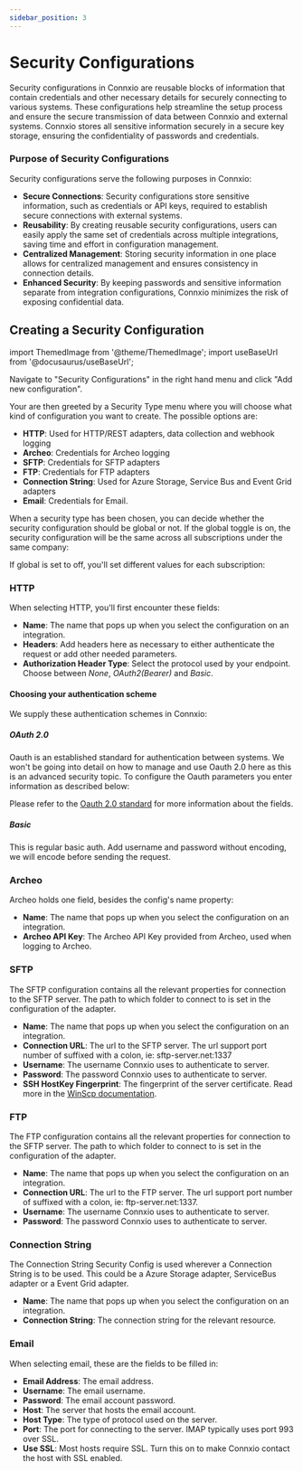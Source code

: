 ```yaml
---
sidebar_position: 3
---
```


# Security Configurations

Security configurations in Connxio are reusable blocks of information that contain credentials and other necessary details for securely connecting to various systems. These configurations help streamline the setup process and ensure the secure transmission of data between Connxio and external systems. Connxio stores all sensitive information securely in a secure key storage, ensuring the confidentiality of passwords and credentials.

### Purpose of Security Configurations

Security configurations serve the following purposes in Connxio:

- **Secure Connections**: Security configurations store sensitive information, such as credentials or API keys, required to establish secure connections with external systems.
- **Reusability**: By creating reusable security configurations, users can easily apply the same set of credentials across multiple integrations, saving time and effort in configuration management.
- **Centralized Management**: Storing security information in one place allows for centralized management and ensures consistency in connection details.
- **Enhanced Security**: By keeping passwords and sensitive information separate from integration configurations, Connxio minimizes the risk of exposing confidential data.

## Creating a Security Configuration

import ThemedImage from '@theme/ThemedImage';
import useBaseUrl from '@docusaurus/useBaseUrl';

<div style={{maxWidth: '400px'}}>
  <ThemedImage
    alt="security config"
    sources={{
      light: useBaseUrl('/img/docs/securityconfig/menu-light.webp'),
      dark: useBaseUrl('/img/docs/securityconfig/menu-dark.webp#dark-only'),
    }}
  />
</div>

Navigate to "Security Configurations" in the right hand menu and click "Add new configuration". 

Your are then greeted by a Security Type menu where you will choose what kind of configuration you want to create. The possible options are:

- **HTTP**: Used for HTTP/REST adapters, data collection and webhook logging
- **Archeo**: Credentials for Archeo logging
- **SFTP**: Credentials for SFTP adapters
- **FTP**: Credentials for FTP adapters
- **Connection String**: Used for Azure Storage, Service Bus and Event Grid adapters
- **Email**: Credentials for Email.

When a security type has been chosen, you can decide whether the security configuration should be global or not. If the global toggle is on, the security configuration will be the same across all subscriptions under the same company:

<div style={{maxWidth: '400px'}}>
  <ThemedImage
    alt="security config"
    sources={{
      light: useBaseUrl('/img/docs/securityconfig/global-light.webp'),
      dark: useBaseUrl('/img/docs/securityconfig/global-dark.webp#dark-only'),
    }}
  />
</div>

If global is set to off, you'll set different values for each subscription:

<div style={{maxWidth: '400px'}}>
  <ThemedImage
    alt="security config"
    sources={{
      light: useBaseUrl('/img/docs/securityconfig/nonglobal-light.webp'),
      dark: useBaseUrl('/img/docs/securityconfig/nonglobal-dark.webp#dark-only'),
    }}
  />
</div>

### HTTP

When selecting HTTP, you'll first encounter these fields:

<div style={{maxWidth: '400px'}}>
  <ThemedImage
    alt="security config"
    sources={{
      light: useBaseUrl('/img/docs/securityconfig/http-light.webp'),
      dark: useBaseUrl('/img/docs/securityconfig/http-dark.webp#dark-only'),
    }}
  />
</div>

- **Name**: The name that pops up when you select the configuration on an integration.
- **Headers**: Add headers here as necessary to either authenticate the request or add other needed parameters.
- **Authorization Header Type**: Select the protocol used by your endpoint. Choose between *None*, *OAuth2(Bearer)* and *Basic*.


#### Choosing your authentication scheme

We supply these authentication schemes in Connxio:

##### OAuth 2.0

Oauth is an established standard for authentication between systems. We won't be going into detail on how to manage and use Oauth 2.0 here as this is an advanced security topic. To configure the Oauth parameters you enter information as described below:

<div style={{maxWidth: '400px'}}>
  <ThemedImage
    alt="security config"
    sources={{
      light: useBaseUrl('/img/docs/securityconfig/http-oauth-light.webp'),
      dark: useBaseUrl('/img/docs/securityconfig/http-oauth-dark.webp#dark-only'),
    }}
  />
</div>

Please refer to the [Oauth 2.0 standard](https://oauth.net/2/) for more information about the fields.

##### Basic

This is regular basic auth. Add username and password without encoding, we will encode before sending the request.

<div style={{maxWidth: '400px'}}>
  <ThemedImage
    alt="security config"
    sources={{
      light: useBaseUrl('/img/docs/securityconfig/http-basic-light.webp'),
      dark: useBaseUrl('/img/docs/securityconfig/http-basic-dark.webp#dark-only'),
    }}
  />
</div>


### Archeo

Archeo holds one field, besides the config's name property:

<div style={{maxWidth: '400px'}}>
  <ThemedImage
    alt="security config"
    sources={{
      light: useBaseUrl('/img/docs/securityconfig/archeo-light.webp'),
      dark: useBaseUrl('/img/docs/securityconfig/archeo-dark.webp#dark-only'),
    }}
  />
</div>

- **Name**: The name that pops up when you select the configuration on an integration.
- **Archeo API Key**: The Archeo API Key provided from Archeo, used when logging to Archeo.

### SFTP

The SFTP configuration contains all the relevant properties for connection to the SFTP server. The path to which folder to connect to is set in the configuration of the adapter.

<div style={{maxWidth: '400px'}}>
  <ThemedImage
    alt="security config"
    sources={{
      light: useBaseUrl('/img/docs/securityconfig/sftp-light.webp'),
      dark: useBaseUrl('/img/docs/securityconfig/sftp-dark.webp#dark-only'),
    }}
  />
</div>

- **Name**: The name that pops up when you select the configuration on an integration.
- **Connection URL**: The url to the SFTP server. The url support port number of suffixed with a colon, ie: sftp-server.net:1337
- **Username**: The username Connxio uses to authenticate to server.
- **Password**: The password Connxio uses to authenticate to server.
- **SSH HostKey Fingerprint**: The fingerprint of the server certificate. Read more in the [WinScp documentation](https://winscp.net/eng/docs/faq_hostkey).

### FTP

The FTP configuration contains all the relevant properties for connection to the SFTP server. The path to which folder to connect to is set in the configuration of the adapter.

<div style={{maxWidth: '400px'}}>
  <ThemedImage
    alt="security config"
    sources={{
      light: useBaseUrl('/img/docs/securityconfig/ftp-light.webp'),
      dark: useBaseUrl('/img/docs/securityconfig/ftp-dark.webp#dark-only'),
    }}
  />
</div>

- **Name**: The name that pops up when you select the configuration on an integration.
- **Connection URL**: The url to the FTP server.  The url support port number of suffixed with a colon, ie: ftp-server.net:1337.
- **Username**: The username Connxio uses to authenticate to server.
- **Password**: The password Connxio uses to authenticate to server.

### Connection String

The Connection String Security Config is used wherever a Connection String is to be used. This could be a Azure Storage adapter, ServiceBus adapter or a Event Grid adapter.

<div style={{maxWidth: '400px'}}>
  <ThemedImage
    alt="security config"
    sources={{
      light: useBaseUrl('/img/docs/securityconfig/global-light.webp'),
      dark: useBaseUrl('/img/docs/securityconfig/global-dark.webp#dark-only'),
    }}
  />
</div>

- **Name**: The name that pops up when you select the configuration on an integration.
- **Connection String**: The connection string for the relevant resource.

### Email
When selecting email, these are the fields to be filled in: 

<div style={{maxWidth: '400px'}}>
  <ThemedImage
    alt="security config"
    sources={{
      light: useBaseUrl('/img/docs/securityconfig/email-light.webp'),
      dark: useBaseUrl('/img/docs/securityconfig/email-dark.webp#dark-only'),
    }}
  />
</div>

- **Email Address**: The email address.
- **Username**: The email username.
- **Password**: The email account password.
- **Host**: The server that hosts the email account.
- **Host Type**: The type of protocol used on the server.
- **Port**: The port for connecting to the server. IMAP typically uses port 993 over SSL.
 - **Use SSL**: Most hosts require SSL. Turn this on to make Connxio contact the host with SSL enabled.
